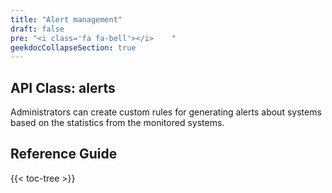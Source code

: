 ```yaml
---
title: "Alert management"
draft: false
pre: "<i class='fa fa-bell'></i>	"
geekdocCollapseSection: true
---
```


## API Class: alerts
Administrators can create custom rules for generating alerts about systems based on the statistics from the monitored systems.

## Reference Guide

{{< toc-tree >}}
